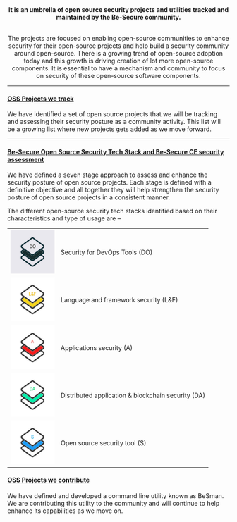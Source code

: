 
<br><p>
<center> <b>It is an umbrella of open source security projects and utilities tracked and maintained by the Be-Secure community. </b><p><br>
The projects are focused on enabling open-source communities to enhance security for their open-source projects and help build a security community around open-source. There is a growing trend of open-source adoption today and this growth is driving creation of lot more open-source components. It is essential to have a mechanism and community to focus on security of these open-source software components.</center>

<hr>


#### [OSS Projects we track](./besec_info/tracked_projects.md)

We have identified a set of open source projects that we will be tracking and assessing their security posture as a community activity. This list will be a growing list where new projects gets added as we move forward. 
    
<hr>

#### [Be-Secure Open Source Security Tech Stack and Be-Secure CE security assessment](./besec_info/Tech_stack.md)

We have defined a seven stage approach to assess and enhance the security posture of open source projects. Each stage is defined with a definitive objective and all together they will help strengthen the security posture of open source projects in a consistent manner. 


The different open-source security tech stacks identified based on their characteristics and type of usage are –

<table style="border: none">
<tr style="border: none"><td style="border: none">
<img src="./img/ido.jpeg" height="100" width="100" alt="No pic"> </td><td style="border: none" >Security for DevOps Tools (DO)</td></tr>

<tr style="border: none" ><td style="border: none"><img src="./img/ilf.jpeg"  height="100" width="100" alt="No pic"></td><td style="border: none">Language and framework security (L&F)</td></tr>

<tr style="border: none" ><td style="border: none"><img src="./img/ia.jpeg" height="100" width="100" alt="No pic"></td><td style="border: none">Applications security (A)</td></tr>

<tr style="border: none" ><td style="border: none"><img src="./img/ida.jpeg" height="100" width="100" alt="No pic"></td><td style="border: none">Distributed application & blockchain security (DA)</td></tr>

<tr style="border: none" ><td style="border: none"><img src="./img/is.jpeg" height="100" width="100" alt="No pic"></td><td style="border: none" >Open source security tool (S)</td></tr>
</table>


#### [OSS Projects we contribute](./besec_info/Project_contribute.md)

We have defined and developed a command line utility known as BeSman. We are contributing this utility to the community and will continue to help enhance its capabilities as we move on.



